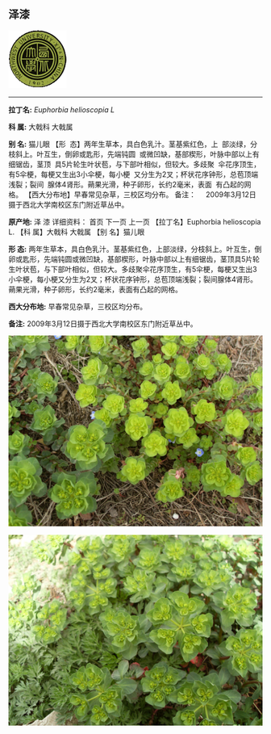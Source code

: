 ## 泽漆

![西北大学校园网络植物志](../JPG/nwu.gif)

---

**拉丁名:**  _Euphorbia helioscopia L_

**科 属:** 大戟科 大戟属

**别 名:** 猫儿眼
【形  态】两年生草本，具白色乳汁。茎基紫红色，上
 部淡绿，分枝斜上。叶互生，倒卵或匙形，先端钝圆
 或微凹缺，基部楔形，叶脉中部以上有细锯齿，茎顶
 具5片轮生叶状苞，与下部叶相似，但较大。多歧聚
 伞花序顶生，有5伞梗，每梗又生出3小伞梗，每小梗
 又分生为2叉；杯状花序钟形，总苞顶端浅裂；裂间
 腺体4肾形。蒴果光滑，种子卵形，长约2毫米，表面
 有凸起的网格。
【西大分布地】早春常见杂草，三校区均分布。
备注：
    2009年3月12日摄于西北大学南校区东门附近草丛中。

**原产地:** 泽 漆
详细资料： 首页 下一页 上一页
【拉丁名】Euphorbia helioscopia L.
【科 属】大戟科 大戟属
【别 名】猫儿眼

**形  态:** 两年生草本，具白色乳汁。茎基紫红色，上部淡绿，分枝斜上。叶互生，倒卵或匙形，先端钝圆或微凹缺，基部楔形，叶脉中部以上有细锯齿，茎顶具5片轮生叶状苞，与下部叶相似，但较大。多歧聚伞花序顶生，有5伞梗，每梗又生出3小伞梗，每小梗又分生为2叉；杯状花序钟形，总苞顶端浅裂；裂间腺体4肾形。蒴果光滑，种子卵形，长约2毫米，表面有凸起的网格。

**西大分布地:** 早春常见杂草，三校区均分布。

**备注:** 2009年3月12日摄于西北大学南校区东门附近草丛中。

![泽漆](../JPG/泽漆1.JPG) 

![泽漆](../JPG/泽漆2.JPG) 

